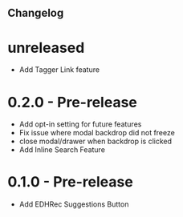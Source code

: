 Changelog
--------

# unreleased

* Add Tagger Link feature

# 0.2.0 - Pre-release

* Add opt-in setting for future features
* Fix issue where modal backdrop did not freeze
* close modal/drawer when backdrop is clicked
* Add Inline Search Feature

# 0.1.0 - Pre-release
* Add EDHRec Suggestions Button
